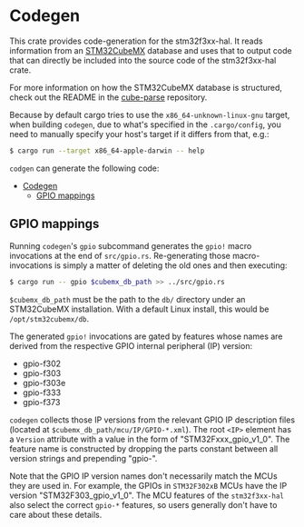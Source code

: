 # Codegen

This crate provides code-generation for the stm32f3xx-hal. It reads information
from an [STM32CubeMX](https://www.st.com/en/development-tools/stm32cubemx.html)
database and uses that to output code that can directly be included into the
source code of the stm32f3xx-hal crate.

For more information on how the STM32CubeMX database is structured, check out
the README in the [cube-parse](https://github.com/dbrgn/cube-parse) repository.

Because by default cargo tries to use the `x86_64-unknown-linux-gnu` target,
when building `codegen`, due to what's specified in the `.cargo/config`, you
need to manually specify your host's target if it differs from that, e.g.:

```bash
$ cargo run --target x86_64-apple-darwin -- help
```

`codgen` can generate the following code:

- [Codegen](#codegen)
  - [GPIO mappings](#gpio-mappings)

## GPIO mappings

Running `codegen`'s `gpio` subcommand generates the `gpio!` macro
invocations at the end of `src/gpio.rs`. Re-generating those macro-invocations
is simply a matter of deleting the old ones and then executing:

```bash
$ cargo run -- gpio $cubemx_db_path >> ../src/gpio.rs
```

`$cubemx_db_path` must be the path to the `db/` directory under an
STM32CubeMX installation. With a default Linux install, this would be
`/opt/stm32cubemx/db`.

The generated `gpio!` invocations are gated by features whose names are derived
from the respective GPIO internal peripheral (IP) version:

- gpio-f302
- gpio-f303
- gpio-f303e
- gpio-f333
- gpio-f373

`codegen` collects those IP versions from the relevant GPIO IP description
files (located at `$cubemx_db_path/mcu/IP/GPIO-*.xml`). The root `<IP>` element
has a `Version` attribute with a value in the form of "STM32Fxxx_gpio_v1_0".
The feature name is constructed by dropping the parts constant between all
version strings and prepending "gpio-".

Note that the GPIO IP version names don't necessarily match the MCUs they are
used in. For example, the GPIOs in `STM32F302xB` MCUs have the IP version
"STM32F303_gpio_v1_0". The MCU features of the `stm32f3xx-hal` also select the
correct `gpio-*` features, so users generally don't have to care about these
details.
